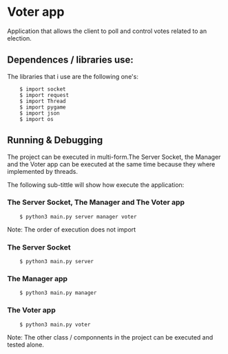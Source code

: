 # Voter app
Application that allows the client to poll and control votes related to an election. 

<!-- # Main objective -->

## Dependences / libraries use:
The libraries that i use are the following one's:
```shell
    $ import socket
    $ import request
    $ import Thread
    $ import pygame
    $ import json
    $ import os
```
## Running & Debugging
The project can be executed in multi-form.The Server Socket, the Manager and the Voter app can be executed at the same time
because they where implemented by threads.
<p></p>
The following sub-tittle will show how execute the application: 

### The Server Socket,  The Manager and The Voter app
```shell
    $ python3 main.py server manager voter
```
Note: The order of execution does not import
### The Server Socket
```shell
    $ python3 main.py server
```
### The Manager app
```shell
    $ python3 main.py manager
```
### The Voter app
```shell
    $ python3 main.py voter
```
Note: The other class / componnents in the project can be executed and tested alone.
